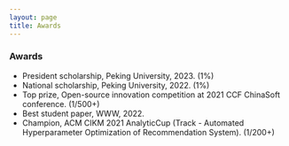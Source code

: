 ```yaml
---
layout: page
title: Awards
---
```


### Awards
- President scholarship, Peking University, 2023. (1%)
- National scholarship, Peking University, 2022. (1%)
- Top prize, Open-source innovation competition at 2021 CCF ChinaSoft conference. (1/500+)
- Best student paper, WWW, 2022. 
- Champion, ACM CIKM 2021 AnalyticCup (Track - Automated Hyperparameter Optimization of Recommendation System). (1/200+)
